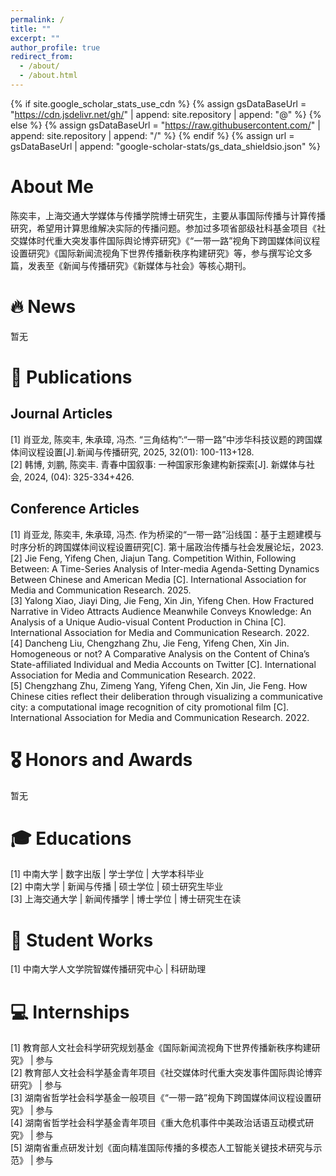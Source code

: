 ```yaml
---
permalink: /
title: ""
excerpt: ""
author_profile: true
redirect_from: 
  - /about/
  - /about.html
---
```


{% if site.google_scholar_stats_use_cdn %}
{% assign gsDataBaseUrl = "https://cdn.jsdelivr.net/gh/" | append: site.repository | append: "@" %}
{% else %}
{% assign gsDataBaseUrl = "https://raw.githubusercontent.com/" | append: site.repository | append: "/" %}
{% endif %}
{% assign url = gsDataBaseUrl | append: "google-scholar-stats/gs_data_shieldsio.json" %}

<span class='anchor' id='about-me'></span>

# About Me
陈奕丰，上海交通大学媒体与传播学院博士研究生，主要从事国际传播与计算传播研究，希望用计算思维解决实际的传播问题。参加过多项省部级社科基金项目《社交媒体时代重大突发事件国际舆论博弈研究》《“一带一路”视角下跨国媒体间议程设置研究》《国际新闻流视角下世界传播新秩序构建研究》等，参与撰写论文多篇，发表至《新闻与传播研究》《新媒体与社会》等核心期刊。

# 🔥 News
暂无

# 📝 Publications
## Journal Articles
[1]  肖亚龙, 陈奕丰, 朱承璋, 冯杰. “三角结构”:“一带一路”中涉华科技议题的跨国媒体间议程设置[J].新闻与传播研究, 2025, 32(01): 100-113+128.<br>
[2]  韩博, 刘鹏, 陈奕丰. 青春中国叙事: 一种国家形象建构新探索[J]. 新媒体与社会, 2024, (04): 325-334+426.<br>

## Conference Articles
[1]  肖亚龙, 陈奕丰, 朱承璋, 冯杰. 作为桥梁的“一带一路”沿线国：基于主题建模与时序分析的跨国媒体间议程设置研究[C]. 第十届政治传播与社会发展论坛，2023.<br>
[2]  Jie Feng, Yifeng Chen, Jiajun Tang. Competition Within, Following Between: A Time-Series Analysis of Inter-media Agenda-Setting Dynamics Between Chinese and American Media [C]. International Association for Media and Communication Research. 2025.<br>
[3]  Yalong Xiao, Jiayi Ding, Jie Feng, Xin Jin, Yifeng Chen. How Fractured Narrative in Video Attracts Audience Meanwhile Conveys Knowledge: An Analysis of a Unique Audio-visual Content Production in China [C]. International Association for Media and Communication Research. 2022.<br>
[4]  Dancheng Liu, Chengzhang Zhu, Jie Feng, Yifeng Chen, Xin Jin. Homogeneous or not? A Comparative Analysis on the Content of China’s State-affiliated Individual and Media Accounts on Twitter [C]. International Association for Media and Communication Research. 2022.<br>
[5]  Chengzhang Zhu, Zimeng Yang, Yifeng Chen, Xin Jin, Jie Feng. How Chinese cities reflect their deliberation through visualizing a communicative city: a computational image recognition of city promotional film [C]. International Association for Media and Communication Research. 2022.<br>
   
# 🎖 Honors and Awards
暂无

# 🎓 Educations
[1] 中南大学  |  数字出版  |  学士学位  |  大学本科毕业<br>
[2] 中南大学  |  新闻与传播  |  硕士学位  |  硕士研究生毕业<br>
[3] 上海交通大学  |  新闻传播学  |  博士学位  |  博士研究生在读<br>

# 🎒 Student Works
[1] 中南大学人文学院智媒传播研究中心  |  科研助理

# 💻 Internships
[1]  教育部人文社会科学研究规划基金《国际新闻流视角下世界传播新秩序构建研究》  |  参与<br>
[2]  教育部人文社会科学基金青年项目《社交媒体时代重大突发事件国际舆论博弈研究》  |  参与<br>
[3]  湖南省哲学社会科学基金一般项目《“一带一路”视角下跨国媒体间议程设置研究》  |  参与<br>
[4]  湖南省哲学社会科学基金青年项目《重大危机事件中美政治话语互动模式研究》  |  参与<br>
[5]  湖南省重点研发计划《面向精准国际传播的多模态人工智能关键技术研究与示范》  |  参与<br>
